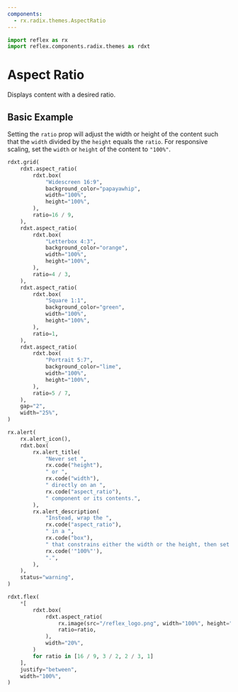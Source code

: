 ```yaml
---
components:
  - rx.radix.themes.AspectRatio
---
```


```python exec
import reflex as rx
import reflex.components.radix.themes as rdxt
```

# Aspect Ratio

Displays content with a desired ratio.

## Basic Example

Setting the `ratio` prop will adjust the width or height
of the content such that the `width` divided by the `height` equals the `ratio`.
For responsive scaling, set the `width` or `height` of the content to `"100%"`.

```python demo
rdxt.grid(
    rdxt.aspect_ratio(
        rdxt.box(
            "Widescreen 16:9",
            background_color="papayawhip",
            width="100%",
            height="100%",
        ),
        ratio=16 / 9,
    ),
    rdxt.aspect_ratio(
        rdxt.box(
            "Letterbox 4:3",
            background_color="orange",
            width="100%",
            height="100%",
        ),
        ratio=4 / 3,
    ),
    rdxt.aspect_ratio(
        rdxt.box(
            "Square 1:1",
            background_color="green",
            width="100%",
            height="100%",
        ),
        ratio=1,
    ),
    rdxt.aspect_ratio(
        rdxt.box(
            "Portrait 5:7",
            background_color="lime",
            width="100%",
            height="100%",
        ),
        ratio=5 / 7,
    ),
    gap="2",
    width="25%",
)
```

```python eval
rx.alert(
    rx.alert_icon(),
    rdxt.box(
        rx.alert_title(
            "Never set ",
            rx.code("height"),
            " or ",
            rx.code("width"),
            " directly on an ",
            rx.code("aspect_ratio"),
            " component or its contents.",
        ),
        rx.alert_description(
            "Instead, wrap the ",
            rx.code("aspect_ratio"),
            " in a ",
            rx.code("box"),
            " that constrains either the width or the height, then set the content width and height to ",
            rx.code('"100%"'),
            ".",
        ),
    ),
    status="warning",
)
```

```python demo
rdxt.flex(
    *[
        rdxt.box(
            rdxt.aspect_ratio(
                rx.image(src="/reflex_logo.png", width="100%", height="100%"),
                ratio=ratio,
            ),
            width="20%",
        )
        for ratio in [16 / 9, 3 / 2, 2 / 3, 1]
    ],
    justify="between",
    width="100%",
)
```